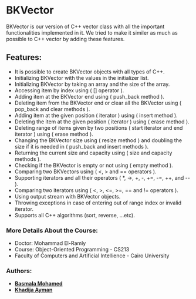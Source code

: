 # BKVector
BKVector is our version of C++ vector class with all the important functionalities implemented in it.
We tried to make it similer as much as possible to C++ vector by adding these features.
## Features:
* It is possible to create BKVector objects with all types of C++.
* Initializing BKVector with the values in the initializer list.
* Initializing BKVector by taking an array and the size of the array.
* Accessing item by index using ( [] operator ).
* Adding item at the BKVector end using ( push_back method ).
* Deleting item from the BKVector end or clear all the BKVector using ( pop_back and clear methods ).
* Adding item at the given position ( iterator ) using ( insert method ).
* Deleting the item at the given position ( iterator ) using ( erase method ).
* Deleting range of items given by two positions ( start iterator and end iterator ) using ( erase method ).
* Changing the BKVector size using ( resize method ) and doubling the size if it is needed in ( push_back and insert methods ).
* Returning the current size and capacity using ( size and capacity methods ). 
* Checking if the BKVector is empty or not using ( empty method ).
* Comparing two BKVectors using ( <, > and == operators ).
* Supporting iterators and all their operators ( *, ->, +, -, +=, -=, ++, and -- ).
* Comparing two iterators using ( <, >, <=, >=, == and != operators ).
* Using output stream with BKVector objects.
* Throwing exceptions in case of entering out of range index or invalid iterator.
* Supports all C++ algorithms (sort, reverse, ...etc).

### More Details About the Course:
* Doctor: Mohammad El-Ramly
* Course: Object-Oriented Programming - CS213
* Faculty of Computers and Artificial Intellience - Cairo University

### Authors:
* [**Basmala Mohamed**](https://github.com/BasmalahGad)
* [**Khadija Ayman**](https://github.com/KhadijaEshra)

